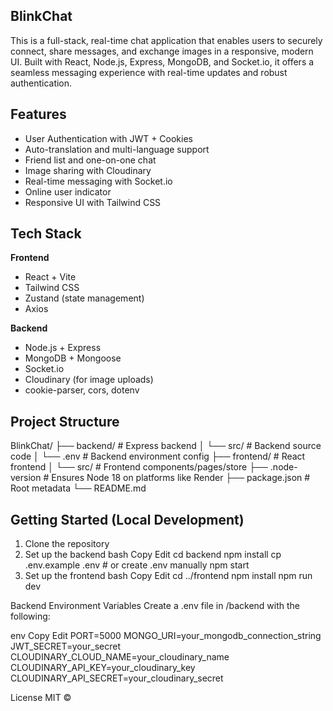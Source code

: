 ## BlinkChat

This is a full-stack, real-time chat application that enables users to securely connect, share messages, and exchange images in a responsive, modern UI. Built with React, Node.js, Express, MongoDB, and Socket.io, it offers a seamless messaging experience with real-time updates and robust authentication.

## Features

- User Authentication with JWT + Cookies
- Auto-translation and multi-language support  
- Friend list and one-on-one chat  
- Image sharing with Cloudinary  
- Real-time messaging with Socket.io  
- Online user indicator  
- Responsive UI with Tailwind CSS  

## Tech Stack

**Frontend**
- React + Vite
- Tailwind CSS
- Zustand (state management)
- Axios

**Backend**
- Node.js + Express
- MongoDB + Mongoose
- Socket.io
- Cloudinary (for image uploads)
- cookie-parser, cors, dotenv

## Project Structure

BlinkChat/
├── backend/ # Express backend
│ └── src/ # Backend source code
│ └── .env # Backend environment config
├── frontend/ # React frontend
│ └── src/ # Frontend components/pages/store
├── .node-version # Ensures Node 18 on platforms like Render
├── package.json # Root metadata
└── README.md


## Getting Started (Local Development)

1. Clone the repository
2. Set up the backend
bash
Copy
Edit
cd backend
npm install
cp .env.example .env  # or create .env manually
npm start
3. Set up the frontend
bash
Copy
Edit
cd ../frontend
npm install
npm run dev

 Backend Environment Variables
Create a .env file in /backend with the following:

env
Copy
Edit
PORT=5000
MONGO_URI=your_mongodb_connection_string
JWT_SECRET=your_secret
CLOUDINARY_CLOUD_NAME=your_cloudinary_name
CLOUDINARY_API_KEY=your_cloudinary_key
CLOUDINARY_API_SECRET=your_cloudinary_secret

License
MIT © 
